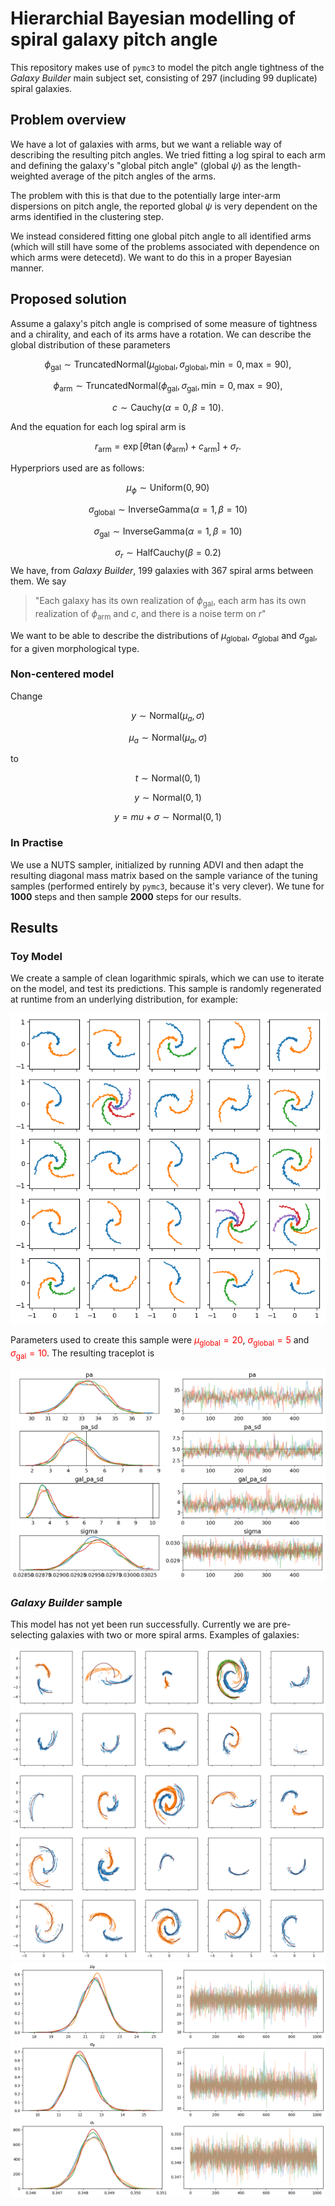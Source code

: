 # Hierarchial Bayesian modelling of spiral galaxy pitch angle

This repository makes use of `pymc3` to model the pitch angle tightness of the *Galaxy Builder* main subject set, consisting of 297 (including 99 duplicate) spiral galaxies.

## Problem overview

We have a lot of galaxies with arms, but we want a reliable way of describing the resulting pitch angles. We tried fitting a log spiral to each arm and defining the galaxy's "global pitch angle" (global $\psi$) as the length-weighted average of the pitch angles of the arms.

The problem with this is that due to the potentially large inter-arm dispersions on pitch angle, the reported global $\psi$ is very dependent on the arms identified in the clustering step.

We instead considered fitting one global pitch angle to all identified arms (which will still have some of the problems associated with dependence on which arms were detecetd). We want to do this in a proper Bayesian manner.


## Proposed solution

Assume a galaxy's pitch angle is comprised of some measure of tightness and a chirality, and each of its arms have a rotation. We can describe the global distribution of these parameters

$$\phi_\mathrm{gal} \sim \mathrm{TruncatedNormal}(\mu_\mathrm{global}, \sigma_\mathrm{global}, \mathrm{min}=0, \mathrm{max}=90),$$

$$\phi_\mathrm{arm} \sim \mathrm{TruncatedNormal}(\phi_\mathrm{gal}, \sigma_\mathrm{gal}, \mathrm{min}=0, \mathrm{max}=90),$$

$$c \sim \mathrm{Cauchy}(\alpha=0,\,\beta=10).$$

And the equation for each log spiral arm is

$$ r_\mathrm{arm} = \exp\left[\theta\tan(\phi_\mathrm{arm}) + c_\mathrm{arm}\right] + \sigma_r.$$

Hyperpriors used are as follows:

$$\mu_\phi \sim \mathrm{Uniform}(0, 90)$$

$$\sigma_\mathrm{global} \sim \mathrm{InverseGamma}(\alpha=1,\,\beta=10)$$

$$\sigma_\mathrm{gal} \sim \mathrm{InverseGamma}(\alpha=1,\,\beta=10)$$

$$\sigma_r \sim \mathrm{HalfCauchy}(\beta=0.2)$$
We have, from *Galaxy Builder*, 199 galaxies with 367 spiral arms between them. We say

> "Each galaxy has its own realization of $\phi_\mathrm{gal}$, each arm has its own realization of $\phi_\mathrm{arm}$ and $c$, and there is a noise term on $r$"

We want to be able to describe the distributions of $\mu_\mathrm{global}$, $\sigma_\mathrm{global}$ and $\sigma_\mathrm{gal}$, for a given morphological type.


### Non-centered model

Change

$$y \sim \mathrm{Normal}(\mu_a, \sigma)$$

$$\mu_a \sim \mathrm{Normal}(\mu_a, \sigma)$$

to

$$t \sim \mathrm{Normal}(0, 1)$$

$$y \sim \mathrm{Normal}(0, 1)$$

$$y = mu + \sigma \sim \mathrm{Normal}(0, 1)$$

### In Practise

We use a NUTS sampler, initialized by running ADVI and then adapt the resulting diagonal mass matrix based on the sample variance of the tuning samples (performed entirely by `pymc3`, because it's very clever). We tune for **1000** steps and then sample **2000** steps for our results.

## Results
### Toy Model
We create a sample of clean logarithmic spirals, which we can use to iterate on the model, and test its predictions. This sample is randomly regenerated at runtime from an underlying distribution, for example:

![](./super_simple/plots/many_galaxies.png)

Parameters used to create this sample were <span style="color:red">$\mu_\mathrm{global}=20$</span>, <span style="color:red">$\sigma_\mathrm{global}=5$</span> and <span style="color:red">$\sigma_\mathrm{gal}=10$</span>. The resulting traceplot is

![](./super_simple/plots/many_galaxies_trace.png)


### *Galaxy Builder* sample

This model has not yet been run successfully. Currently we are pre-selecting galaxies with two or more spiral arms. Examples of galaxies:

![](./plots_n296d1000t500/prediction_comparison.png)
![](./plots_n296d1000t500/trace.png)

